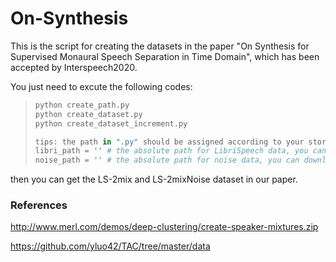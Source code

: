 # On-Synthesis

This is the script for creating the datasets in the paper "On Synthesis for Supervised Monaural Speech Separation in Time Domain", which has been accepted by Interspeech2020.

You just need to excute the following codes:

> ```python
> python create_path.py
> python create_dataset.py
> python create_dataset_increment.py
> 
> tips: the path in ".py" should be assigned according to your storage path
> libri_path = '' # the absolute path for LibriSpeech data, you can download the corpus from 'http://www.openslr.org/12'
> noise_path = '' # the absolute path for noise data, you can download the corpus from 'http://web.cse.ohio-state.edu/pnl/corpus/HuNonspeech/HuCorpus.html'
> ```

then you can get the LS-2mix and LS-2mixNoise dataset in our paper. 



### References

http://www.merl.com/demos/deep-clustering/create-speaker-mixtures.zip

https://github.com/yluo42/TAC/tree/master/data

